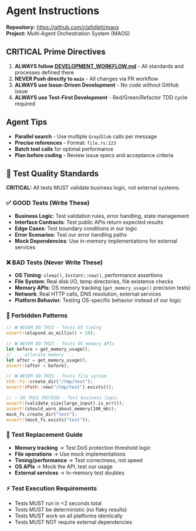# Agent Instructions

**Repository:** https://github.com/clafollett/maos  
**Project:** Multi-Agent Orchestration System (MAOS)

## **CRITICAL** Prime Directives

1. **ALWAYS follow [DEVELOPMENT_WORKFLOW.md](./DEVELOPMENT_WORKFLOW.md)** - All standards and processes defined there
2. **NEVER Push directly to `main`** - All changes via PR workflow
3. **ALWAYS use Issue-Driven Development** - No code without GitHub issue
4. **ALWAYS use Test-First Development** - Red/Green/Refactor TDD cycle required

## Agent Tips

- **Parallel search** - Use multiple `Grep`/`Glob` calls per message
- **Precise references** - Format: `file.rs:123`
- **Batch tool calls** for optimal performance
- **Plan before coding** - Review issue specs and acceptance criteria

## **🎯 Test Quality Standards**

**CRITICAL:** All tests MUST validate business logic, not external systems.

### **✅ GOOD Tests (Write These)**
- **Business Logic**: Test validation rules, error handling, state management
- **Interface Contracts**: Test public APIs return expected results
- **Edge Cases**: Test boundary conditions in our logic
- **Error Scenarios**: Test our error handling paths
- **Mock Dependencies**: Use in-memory implementations for external services

### **❌ BAD Tests (Never Write These)**
- **OS Timing**: `sleep()`, `Instant::now()`, performance assertions
- **File System**: Real disk I/O, temp directories, file existence checks
- **Memory APIs**: OS memory tracking (`get_memory_usage()` precision tests)
- **Network**: Real HTTP calls, DNS resolution, external services
- **Platform Behavior**: Testing OS-specific behavior instead of our logic

### **🚨 Forbidden Patterns**
```rust
// ❌ NEVER DO THIS - Tests OS timing
assert!(elapsed.as_millis() < 10);

// ❌ NEVER DO THIS - Tests OS memory APIs  
let before = get_memory_usage();
// ... allocate memory ...
let after = get_memory_usage();
assert!(after > before);

// ❌ NEVER DO THIS - Tests file system
std::fs::create_dir("/tmp/test");
assert!(Path::new("/tmp/test").exists());

// ✅ DO THIS INSTEAD - Test business logic
assert!(validate_size(large_input).is_err());
assert!(should_warn_about_memory(100_mb));
mock_fs.create_dir("test");
assert!(mock_fs.exists("test"));
```

### **🎯 Test Replacement Guide**
- **Memory tracking** → Test DoS protection threshold logic
- **File operations** → Use mock implementations  
- **Timing/performance** → Test correctness, not speed
- **OS APIs** → Mock the API, test our usage
- **External services** → In-memory test doubles

### **⚡ Test Execution Requirements**
- Tests MUST run in <2 seconds total
- Tests MUST be deterministic (no flaky results)
- Tests MUST work on all platforms identically
- Tests MUST NOT require external dependencies
